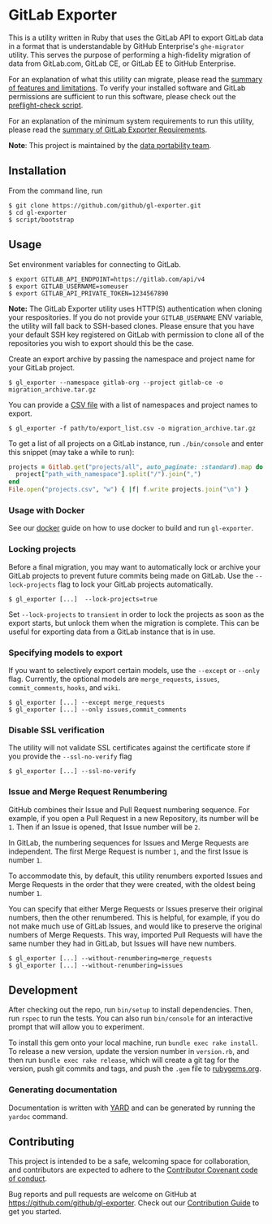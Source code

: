 # GitLab Exporter

This is a utility written in Ruby that uses the GitLab API to export GitLab data in a format that is understandable by GitHub Enterprise's `ghe-migrator` utility. This serves the purpose of performing a high-fidelity migration of data from GitLab.com, GitLab CE, or GitLab EE to GitHub Enterprise.

For an explanation of what this utility can migrate, please read the [summary of features and limitations](docs/Features.md). To verify your installed software and GitLab permissions are sufficient to run this software, please check out the [preflight-check script](preflight-scripts/).

For an explanation of the minimum system requirements to run this utility, please read the [summary of GitLab Exporter Requirements](docs/Requirements.md).

**Note**: This project is maintained by the [data portability team](https://github.com/github/data-portability).

## Installation

From the command line, run

    $ git clone https://github.com/github/gl-exporter.git
    $ cd gl-exporter
    $ script/bootstrap

## Usage

Set environment variables for connecting to GitLab.

    $ export GITLAB_API_ENDPOINT=https://gitlab.com/api/v4
    $ export GITLAB_USERNAME=someuser
    $ export GITLAB_API_PRIVATE_TOKEN=1234567890

**Note:** The GitLab Exporter utility uses HTTP(S) authentication when cloning your respositories. If you do not provide your `GITLAB_USERNAME` ENV variable, the utility will fall back to SSH-based clones. Please ensure that you have your default SSH key registered on GitLab with permission to clone all of the repositories you wish to export should this be the case.

Create an export archive by passing the namespace and project name for your GitLab project.

    $ gl_exporter --namespace gitlab-org --project gitlab-ce -o migration_archive.tar.gz

You can provide a [CSV file](./spec/fixtures/export_list.csv) with a list of namespaces and project names to export.

    $ gl_exporter -f path/to/export_list.csv -o migration_archive.tar.gz

To get a list of all projects on a GitLab instance, run `./bin/console` and enter this snippet (may take a while to run):

```ruby
projects = Gitlab.get("projects/all", auto_paginate: :standard).map do |project|
  project["path_with_namespace"].split("/").join(",")
end
File.open("projects.csv", "w") { |f| f.write projects.join("\n") }
```

### Usage with Docker

See our [docker](docs/Docker.md) guide on how to use docker to build and run `gl-exporter`.

### Locking projects

Before a final migration, you may want to automatically lock or archive your GitLab projects to prevent future commits being made on GitLab. Use the `--lock-projects` flag to lock your GitLab projects automatically.

    $ gl_exporter [...]  --lock-projects=true

Set `--lock-projects` to `transient` in order to lock the projects as soon as the export starts, but unlock them when the migration is complete. This can be useful for exporting data from a GitLab instance that is in use.

### Specifying models to export

If you want to selectively export certain models, use the `--except` or `--only` flag. Currently, the optional models are `merge_requests`, `issues`, `commit_comments`, `hooks`, and `wiki`.

    $ gl_exporter [...] --except merge_requests
    $ gl_exporter [...] --only issues,commit_comments

### Disable SSL verification

The utility will not validate SSL certificates against the certificate store if you provide the `--ssl-no-verify` flag

    $ gl_exporter [...] --ssl-no-verify

### Issue and Merge Request Renumbering

GitHub combines their Issue and Pull Request numbering sequence. For example, if you open a Pull Request in a new Repository, its number will be `1`. Then if an Issue is opened, that Issue number will be `2`.

In GitLab, the numbering sequences for Issues and Merge Requests are independent. The first Merge Request is number `1`, and the first Issue is number `1`.

To accommodate this, by default, this utility renumbers exported Issues and Merge Requests in the order that they were created, with the oldest being number `1`.

You can specify that either Merge Requests or Issues preserve their original numbers, then the other renumbered. This is helpful, for example, if you do not make much use of GitLab Issues, and would like to preserve the original numbers of Merge Requests. This way, imported Pull Requests will have the same number they had in GitLab, but Issues will have new numbers.

    $ gl_exporter [...] --without-renumbering=merge_requests
    $ gl_exporter [...] --without-renumbering=issues

## Development

After checking out the repo, run `bin/setup` to install dependencies. Then, run `rspec` to run the tests. You can also run `bin/console` for an interactive prompt that will allow you to experiment.

To install this gem onto your local machine, run `bundle exec rake install`. To release a new version, update the version number in `version.rb`, and then run `bundle exec rake release`, which will create a git tag for the version, push git commits and tags, and push the `.gem` file to [rubygems.org](https://rubygems.org).

### Generating documentation

Documentation is written with [YARD](http://yardoc.org/) and can be generated by running the `yardoc` command.

## Contributing

This project is intended to be a safe, welcoming space for collaboration, and contributors are expected to adhere to the [Contributor Covenant code of conduct](CODE_OF_CONDUCT.md).

Bug reports and pull requests are welcome on GitHub at https://github.com/github/gl-exporter. Check out our [Contribution Guide](CONTRIBUTING.md) to get you started.  
